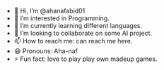 - 👋 Hi, I’m @ahanafabid01
- 👀 I’m interested in Programming.
- 🌱 I’m currently learning different languages.
- 💞️ I’m looking to collaborate on some AI project.
- 📫 How to reach me: can reach me here.
- 😄 Pronouns: Aha-naf
- ⚡ Fun fact: love to play play own madeup games.

<!---
ahanafabid01/ahanafabid01 is a ✨ special ✨ repository because its `README.md` (this file) appears on your GitHub profile.
You can click the Preview link to take a look at your changes.
--->
